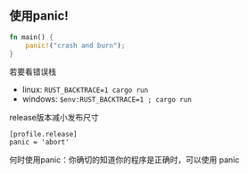 ## 使用panic!

```rust
fn main() {
    panic!("crash and burn");
}
```

若要看错误栈
- linux: `RUST_BACKTRACE=1 cargo run`
- windows: `$env:RUST_BACKTRACE=1 ; cargo run`

release版本减小发布尺寸
```
[profile.release]
panic = 'abort'
```

何时使用panic：你确切的知道你的程序是正确时，可以使用 panic